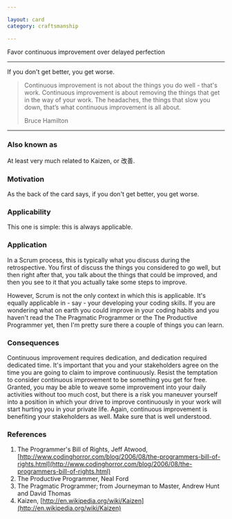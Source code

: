 ```yaml
---

layout: card
category: craftsmanship

---
```


Favor continuous improvement over delayed perfection

---

If you don't get better, you get worse.

> Continuous improvement is not about the things you do well - that's work.
> Continuous improvement is about removing the things that get in the way of your
> work. The headaches, the things that slow you down, that&rsquo;s what
> continuous improvement is all about.
> <div class="attribution">Bruce Hamilton</div>

---

### Also known as

At least very much related to Kaizen, or 改善.

### Motivation

As the back of the card says, if you don't get better, you get worse.

### Applicability

This one is simple: this is always applicable.

### Application

In a Scrum process, this is typically what you discuss during the retrospective. You first of discuss the things you considered to go well, but then right after that, you talk about the things that could be improved, and then you see to it that you actually take some steps to improve.

However, Scrum is not the only context in which this is applicable. It's equally applicable in - say - your developing your coding skills. If you are wondering what on earth you could improve in your coding habits and you haven't read the The Pragmatic Programmer or the The Productive Programmer yet, then I'm pretty sure there a couple of things you can learn.

### Consequences

Continuous improvement requires dedication, and dedication required dedicated time. It's important that you and your stakeholders agree on the time you are going to claim to improve continuously. Resist the temptation to consider continuous improvement to be something you get for free. Granted, you may be able to weave some improvement into your daily activities without too much cost, but there is a risk you maneuver yourself into a position in which your drive to improve continuously in your work will start hurting you in your private life. Again, continuous improvement is benefiting your stakeholders as well. Make sure that is well understood.

### References

1. The Programmer's Bill of Rights, Jeff Atwood, [http://www.codinghorror.com/blog/2006/08/the-programmers-bill-of-rights.html](http://www.codinghorror.com/blog/2006/08/the-programmers-bill-of-rights.html)
2. The Productive Programmer, Neal Ford
3. The Pragmatic Programmer; from Journeyman to Master, Andrew Hunt and David Thomas
4. Kaizen, [http://en.wikipedia.org/wiki/Kaizen](http://en.wikipedia.org/wiki/Kaizen)

